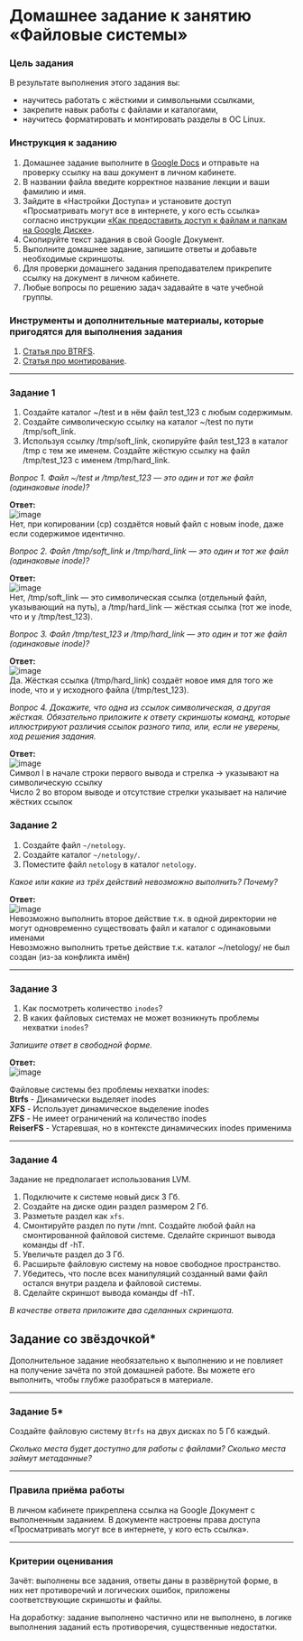 # Домашнее задание к занятию «Файловые системы»


### Цель задания

В результате выполнения этого задания вы:

* научитесь работать с жёсткими и символьными ссылками,
* закрепите навык работы с файлами и каталогами,
* научитесь форматировать и монтировать разделы в ОС Linux.

### Инструкция к заданию

1. Домашнее задание выполните в [Google Docs](https://docs.google.com/) и отправьте на проверку ссылку на ваш документ в личном кабинете.
2. В названии файла введите корректное название лекции и ваши фамилию и имя.
3. Зайдите в «Настройки Доступа» и установите доступ «Просматривать могут все в интернете, у кого есть ссылка» согласно инструкции [«Как предоставить доступ к файлам и папкам на Google Диске»](https://support.google.com/docs/answer/2494822?hl=ru&co=GENIE.Platform%3DDesktop).
5. Скопируйте текст задания в свой Google Документ.
6. Выполните домашнее задание, запишите ответы и добавьте необходимые скриншоты.
7. Для проверки домашнего задания преподавателем прикрепите ссылку на документ в личном кабинете.
8. Любые вопросы по решению задач задавайте в чате учебной группы.



### Инструменты и дополнительные материалы, которые пригодятся для выполнения задания

1. [Cтатья про BTRFS](https://habr.com/ru/company/veeam/blog/458250/).
2. [Статья про монтирование](http://xgu.ru/wiki/%D0%9C%D0%BE%D0%BD%D1%82%D0%B8%D1%80%D0%BE%D0%B2%D0%B0%D0%BD%D0%B8%D0%B5).


---

### Задание 1

1. Создайте каталог ~/test и в нём файл test_123 с любым содержимым.
2. Создайте символическую ссылку на каталог ~/test по пути /tmp/soft_link.
3. Используя ссылку /tmp/soft_link, скопируйте файл test_123 в каталог /tmp с тем же именем. Создайте жёсткую ссылку на файл /tmp/test_123 с именем /tmp/hard_link.

*Вопрос 1. Файл ~/test и /tmp/test_123 — это один и тот же файл (одинаковые inode)?*  

**Ответ:**  
![image](https://github.com/user-attachments/assets/abfa4f1d-e900-4c55-9ac9-0663d16d50f6)  
Нет, при копировании (cp) создаётся новый файл с новым inode, даже если содержимое идентично.  

*Вопрос 2. Файл /tmp/soft_link и /tmp/hard_link — это один и тот же файл (одинаковые inode)?*  

**Ответ:**  
![image](https://github.com/user-attachments/assets/0bbc130c-c62d-4cea-bb25-5f6cf5c3c24b)  
Нет, /tmp/soft_link — это символическая ссылка (отдельный файл, указывающий на путь), а /tmp/hard_link — жёсткая ссылка (тот же inode, что и у /tmp/test_123).  

*Вопрос 3. Файл /tmp/test_123 и /tmp/hard_link — это один и тот же файл (одинаковые inode)?*  

**Ответ:**  
![image](https://github.com/user-attachments/assets/cda15803-7b0a-4080-a7f1-eb9b184459b2)  
Да. Жёсткая ссылка (/tmp/hard_link) создаёт новое имя для того же inode, что и у исходного файла (/tmp/test_123).  

*Вопрос 4. Докажите, что одна из ссылок символическая, а другая жёсткая. Обязательно приложите к ответу скриншоты команд, которые иллюстрируют различия ссылок разного типа, или, если не уверены, ход решения задания.*  

**Ответ:**  
![image](https://github.com/user-attachments/assets/1095d20f-d03b-43c9-a5aa-699546d84c6c)  
Символ l в начале строки первого вывода и стрелка -> указывают на символическую ссылку  
Число 2 во втором выводе и отсутствие стрелки указывает на наличие жёстких ссылок

### Задание 2

1. Создайте файл `~/netology`.
2. Создайте каталог `~/netology/`.
3. Поместите файл `netology` в каталог `netology`.

*Какое или какие из трёх действий невозможно выполнить? Почему?*

**Ответ:**  
![image](https://github.com/user-attachments/assets/ffeab145-549d-4678-a64d-7aed4e7334af)  
Невозможно выполнить второе действие т.к. в одной директории не могут одновременно существовать файл и каталог с одинаковыми именами  
Невозможно выполнить третье действие т.к. каталог ~/netology/ не был создан (из-за конфликта имён)  

---

### Задание 3

1. Как посмотреть количество `inodes`?
2. В каких файловых системах не может возникнуть проблемы нехватки `inodes`?

*Запишите ответ в свободной форме.*

**Ответ:**  
![image](https://github.com/user-attachments/assets/2dbf29c2-3ae4-413f-badf-eae43b43e69d)  

Файловые системы без проблемы нехватки inodes:  
**Btrfs** - Динамически выделяет inodes  
**XFS** - Использует динамическое выделение inodes  
**ZFS** - Не имеет ограничений на количество inodes  
**ReiserFS** - Устаревшая, но в контексте динамических inodes применима 

---

### Задание 4

Задание не предполагает использования LVM.

1. Подключите к системе новый диск 3 Гб.
2. Создайте на диске один раздел размером 2 Гб.
3. Разметьте раздел как `xfs`.
4. Смонтируйте раздел по пути /mnt. Создайте любой файл на смонтированной файловой системе. Сделайте скриншот вывода команды df -hT.
5. Увеличьте раздел до 3 Гб.
6. Расширьте файловую систему на новое свободное пространство.
7. Убедитесь, что после всех манипуляций созданный вами файл остался внутри раздела и файловой системы.
8. Сделайте скриншот вывода команды df -hT.

*В качестве ответа приложите два сделанных скриншота.*


## Задание со звёздочкой*
Дополнительное задание необязательно к выполнению и не повлияет на получение зачёта по этой домашней работе. Вы можете его выполнить, чтобы глубже разобраться в материале.

---

### Задание 5*

Создайте файловую систему `Btrfs` на двух дисках по 5 Гб каждый.

*Сколько места будет доступно для работы с файлами? Сколько места займут метаданные?*

----

### Правила приёма работы

В личном кабинете прикреплена ссылка на Google Документ с выполненным заданием.
В документе настроены права доступа «Просматривать могут все в интернете, у кого есть ссылка».

------

### Критерии оценивания

Зачёт: выполнены все задания, ответы даны в развёрнутой форме, в них нет противоречий и логических ошибок, приложены соответствующие скриншоты и файлы.

На доработку: задание выполнено частично или не выполнено, в логике выполнения заданий есть противоречия, существенные недостатки.
